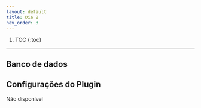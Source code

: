 ```yaml
---
layout: default
title: Dia 2
nav_order: 3
---
```

1. TOC
{:toc}
---

## Banco de dados

## Configurações do Plugin

Não disponível

